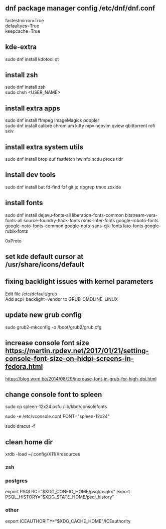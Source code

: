 ## dnf package manager config /etc/dnf/dnf.conf
fastestmirror=True\
defaultyes=True\
keepcache=True

## kde-extra
sudo dnf install kdotool qt

## install zsh
sudo dnf install zsh\
sudo chsh <USER_NAME>

## install extra apps
sudo dnf install ffmpeg ImageMagick poppler\
sudo dnf install calibre chromium kitty mpv neovim qview qbittorrent rofi sxiv

## install extra system utils
sudo dnf install btop duf fastfetch hwinfo ncdu procs tldr

## install dev tools
sudo dnf install bat fd-find fzf git jq ripgrep tmux zoxide

## install fonts
sudo dnf install dejavu-fonts-all liberation-fonts-common bitstream-vera-fonts-all source-foundry-hack-fonts rsms-inter-fonts google-roboto-fonts google-noto-fonts-common google-noto-sans-cjk-fonts lato-fonts google-rubik-fonts

0xProto

## set kde default cursor at /usr/share/icons/default

## fixing backlight issues with kernel parameters
Edit file /etc/default/grub \
Add acpi_backlight=vendor to GRUB_CMDLINE_LINUX

## update new grub config
sudo grub2-mkconfig -o /boot/grub2/grub.cfg

## increase console font size https://martin.rpdev.net/2017/01/21/setting-console-font-size-on-hidpi-screens-in-fedora.html
https://blog.wxm.be/2014/08/29/increase-font-in-grub-for-high-dpi.html

## change console font to spleen
sudo cp spleen-12x24.psfu /lib/kbd/consolefonts

sudo -e /etc/vconsole.conf
FONT="spleen-12x24"

sudo dracut -f

## clean home dir

xrdb -load ~/.config/X11/Xresources
### zsh

### postgres
export PSQLRC="$XDG_CONFIG_HOME/psql/psqlrc"
export PSQL_HISTORY="$XDG_STATE_HOME/psql_history"
### other
export ICEAUTHORITY="$XDG_CACHE_HOME"/ICEauthority

